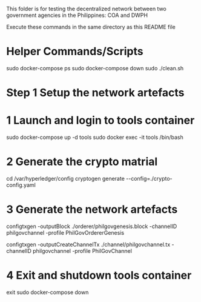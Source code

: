 This folder is for testing the decentralized network between two government agencies in the Philippines: COA and DWPH

Execute these commands in the same directory as this README file

Helper Commands/Scripts
====================================
sudo docker-compose ps
sudo docker-compose down
sudo ./clean.sh

Step 1   Setup the network artefacts
====================================

# 1 Launch and login to tools container
sudo docker-compose up -d tools
sudo docker exec -it tools /bin/bash

# 2 Generate the crypto matrial
cd /var/hyperledger/config
cryptogen generate --config=./crypto-config.yaml

# 3 Generate the network artefacts
configtxgen -outputBlock  ./orderer/philgovgenesis.block -channelID philgovchannel  -profile PhilGovOrdererGenesis

configtxgen -outputCreateChannelTx  ./channel/philgovchannel.tx -channelID philgovchannel  -profile PhilGovChannel

# 4 Exit and shutdown tools container
exit
sudo docker-compose down